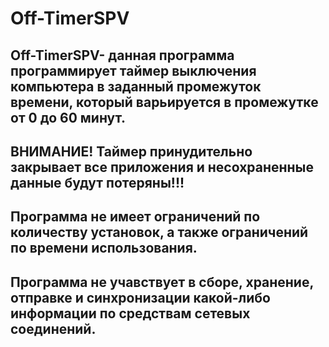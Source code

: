 # Off-TimerSPV

Off-TimerSPV- данная программа программирует таймер выключения компьютера в заданный промежуток времени, который варьируется в промежутке от 0 до 60 минут.
------------------------------------------------
ВНИМАНИЕ! 
Таймер принудительно закрывает все приложения и несохраненные данные будут потеряны!!!
------------------------------------------------
Программа не имеет ограничений по количеству установок, а также ограничений по времени использования.
------------------------------------------------
Программа не учавствует в сборе, хранение, отправке и синхронизации какой-либо информации по средствам сетевых соединений.
------------------------------------------------
